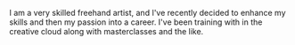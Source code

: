 I am a very skilled freehand artist, and I've recently decided to enhance my skills and then my passion into a career. 
I've been training with in the creative cloud along with masterclasses and the like.
